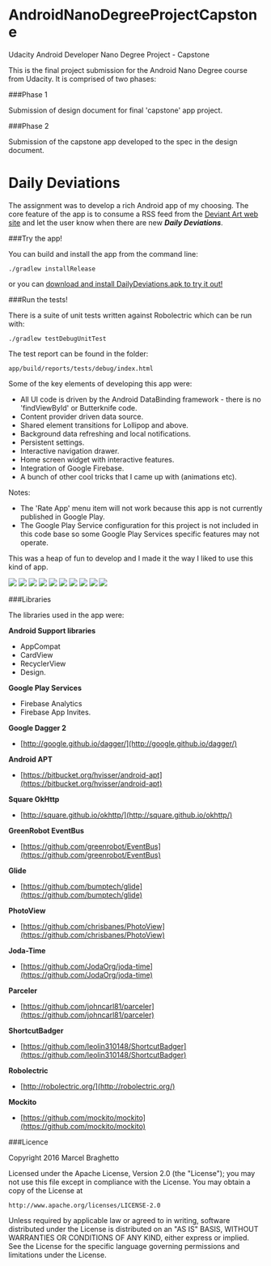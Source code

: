 # AndroidNanoDegreeProjectCapstone
Udacity Android Developer Nano Degree Project - Capstone

This is the final project submission for the Android Nano Degree course from Udacity. It is comprised of two phases:

###Phase 1

Submission of design document for final 'capstone' app project.

###Phase 2

Submission of the capstone app developed to the spec in the design document.

# Daily Deviations

The assignment was to develop a rich Android app of my choosing. The core feature of the app is to consume a RSS feed from the [Deviant Art web site]("http://www.deviantart.com/) and let the user know when there are new ***Daily Deviations***.

###Try the app!

You can build and install the app from the command line:

```
./gradlew installRelease
```

or you can [download and install DailyDeviations.apk to try it out!](Support/ReadMeAssets/DailyDeviations.apk)

###Run the tests!

There is a suite of unit tests written against Robolectric which can be run with:

```
./gradlew testDebugUnitTest
```

The test report can be found in the folder:

```
app/build/reports/tests/debug/index.html
```

Some of the key elements of developing this app were:

- All UI code is driven by the Android DataBinding framework - there is no 'findViewById' or Butterknife code.
- Content provider driven data source.
- Shared element transitions for Lollipop and above.
- Background data refreshing and local notifications.
- Persistent settings.
- Interactive navigation drawer.
- Home screen widget with interactive features.
- Integration of Google Firebase.
- A bunch of other cool tricks that I came up with (animations etc).

Notes:

- The 'Rate App' menu item will not work because this app is not currently published in Google Play.
- The Google Play Service configuration for this project is not included in this code base so some Google Play Services specific features may not operate.

This was a heap of fun to develop and I made it the way I liked to use this kind of app.

<img src="Support/ReadMeAssets/image01.jpg" />
<img src="Support/ReadMeAssets/image02.jpg" />
<img src="Support/ReadMeAssets/image03.jpg" />
<img src="Support/ReadMeAssets/image04.jpg" />
<img src="Support/ReadMeAssets/image05.jpg" />
<img src="Support/ReadMeAssets/image06.jpg" />
<img src="Support/ReadMeAssets/image07.jpg" />
<img src="Support/ReadMeAssets/image08.jpg" />
<img src="Support/ReadMeAssets/image09.jpg" />
<img src="Support/ReadMeAssets/image10.jpg" />

###Libraries

The libraries used in the app were:

**Android Support libraries**

- AppCompat
- CardView
- RecyclerView
- Design.

**Google Play Services**

- Firebase Analytics
- Firebase App Invites.

**Google Dagger 2**

- [http://google.github.io/dagger/](http://google.github.io/dagger/)

**Android APT**

- [https://bitbucket.org/hvisser/android-apt](https://bitbucket.org/hvisser/android-apt)

**Square OkHttp**

- [http://square.github.io/okhttp/](http://square.github.io/okhttp/)

**GreenRobot EventBus**

- [https://github.com/greenrobot/EventBus](https://github.com/greenrobot/EventBus)

**Glide**

- [https://github.com/bumptech/glide](https://github.com/bumptech/glide)

**PhotoView**

- [https://github.com/chrisbanes/PhotoView](https://github.com/chrisbanes/PhotoView)

**Joda-Time**

- [https://github.com/JodaOrg/joda-time](https://github.com/JodaOrg/joda-time)

**Parceler**

- [https://github.com/johncarl81/parceler](https://github.com/johncarl81/parceler)

**ShortcutBadger**

- [https://github.com/leolin310148/ShortcutBadger](https://github.com/leolin310148/ShortcutBadger)

**Robolectric**

- [http://robolectric.org/](http://robolectric.org/)

**Mockito**

- [https://github.com/mockito/mockito](https://github.com/mockito/mockito)

###Licence

Copyright 2016 Marcel Braghetto

Licensed under the Apache License, Version 2.0 (the "License");
you may not use this file except in compliance with the License.
You may obtain a copy of the License at

    http://www.apache.org/licenses/LICENSE-2.0

Unless required by applicable law or agreed to in writing, software
distributed under the License is distributed on an "AS IS" BASIS,
WITHOUT WARRANTIES OR CONDITIONS OF ANY KIND, either express or implied.
See the License for the specific language governing permissions and
limitations under the License.

